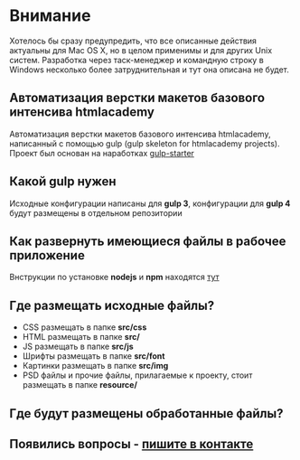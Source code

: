 # Внимание
Хотелось бы сразу предупредить, что все описанные действия актуальны для Mac OS X, но в целом применимы и для других Unix систем. Разработка через таск-менеджер и командную строку в Windows несколько более затруднительная и тут она описана не будет.

## Автоматизация верстки макетов базового интенсива htmlacademy
Автоматизация верстки макетов базового интенсива htmlacademy, написанный с помощью gulp (gulp skeleton for htmlacademy projects). Проект был основан на наработках [gulp-starter](https://github.com/pugofka/gulp-starter)

## Какой gulp нужен

Исходные конфигурации написаны для **gulp 3**, конфигурации для **gulp 4** будут размещены в отдельном репозитории

## Как развернуть имеющиеся файлы в рабочее приложение
Bнструкции по установке **nodejs** и **npm** находятся [тут](http://pugofka.com/blog/technology/the-prepared-starting-package-front-end-development-on-gulp/)

## Где размещать исходные файлы?
* CSS размещать в папке **src/css**
* HTML размещать в папке **src/**
* JS размещать в папке **src/js**
* Шрифты размещать в папке **src/font**
* Картинки размещать в папке **src/img**
* PSD файлы и прочие файлы, прилагаемые к проекту, стоит размещать в папке **resource/**

## Где будут размещены обработанные файлы?


## Появились вопросы - [пишите в контакте](https://vk.com/maxim.durnov)
